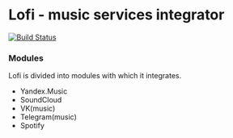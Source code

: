 Lofi - music services integrator
======

[![Build Status](https://travis-ci.com/Winster332/Lofi.svg?token=9RFGGw1id2424svMxqyZ&branch=master)](https://travis-ci.com/Winster332/Lofi)

### Modules

Lofi is divided into modules with which it integrates.

* Yandex.Music
* SoundCloud
* VK(music)
* Telegram(music)
* Spotify
